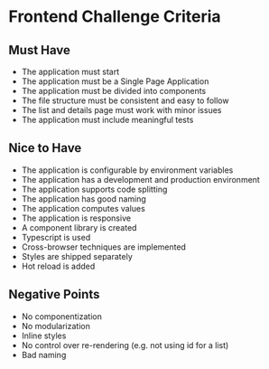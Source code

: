 # Frontend Challenge Criteria

## Must Have

- The application must start
- The application must be a Single Page Application
- The application must be divided into components
- The file structure must be consistent and easy to follow
- The list and details page must work with minor issues
- The application must include meaningful tests

## Nice to Have

- The application is configurable by environment variables
- The application has a development and production environment
- The application supports code splitting
- The application has good naming
- The application computes values
- The application is responsive
- A component library is created
- Typescript is used
- Cross-browser techniques are implemented
- Styles are shipped separately
- Hot reload is added

## Negative Points

- No componentization
- No modularization
- Inline styles
- No control over re-rendering (e.g. not using id for a list)
- Bad naming
